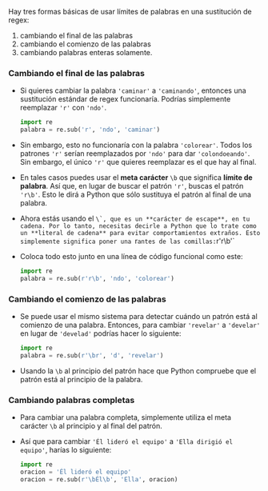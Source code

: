 Hay tres formas básicas de usar límites de palabras en una sustitución de regex:

  1. cambiando el final de las palabras
  1. cambiando el comienzo de las palabras
  1. cambiando palabras enteras solamente.

### Cambiando el final de las palabras

- Si quieres cambiar la palabra `'caminar'` a `'caminando'`, entonces una sustitución estándar de regex funcionaría. Podrías simplemente reemplazar `'r'` con `'ndo'`.

    ```python
    import re
    palabra = re.sub('r', 'ndo', 'caminar')
    ```

- Sin embargo, esto no funcionaría con la palabra `'colorear'`. Todos los patrones `'r'` serían reemplazados por `'ndo'` para dar `'colondoeando'`. Sin embargo, el único `'r'` que quieres reemplazar es el que hay al final.

- En tales casos puedes usar el **meta carácter** `\b` que significa **límite de palabra**. Así que, en lugar de buscar el patrón `'r'`, buscas el patrón `'r\b'`. Esto le dirá a Python que sólo sustituya el patrón al final de una palabra.

- Ahora estás usando el ``\`, que es un **carácter de escape**, en tu cadena. Por lo tanto, necesitas decirle a Python que lo trate como un **literal de cadena** para evitar comportamientos extraños. Esto simplemente significa poner una ``r` antes de las comillas: `r'r\b'`

- Coloca todo esto junto en una línea de código funcional como este:

    ```python
    import re
    palabra = re.sub(r'r\b', 'ndo', 'colorear')
    ```

### Cambiando el comienzo de las palabras

- Se puede usar el mismo sistema para detectar cuándo un patrón está al comienzo de una palabra. Entonces, para cambiar `'revelar'` a `'develar'` en lugar de `'develad'` podrías hacer lo siguiente:

    ```python
    import re
    palabra = re.sub(r'\br', 'd', 'revelar')
    ```

- Usando la `\b` al principio del patrón hace que Python compruebe que el patrón está al principio de la palabra.

### Cambiando palabras completas

- Para cambiar una palabra completa, simplemente utiliza el meta carácter `\b` al principio y al final del patrón.

- Así que para cambiar `'Él lideró el equipo'` a `'Ella dirigió el equipo'`, harías lo siguiente:

    ```python
    import re
    oracion = 'Él lideró el equipo'
    oracion = re.sub(r'\bÉl\b', 'Ella', oracion)
    ```
